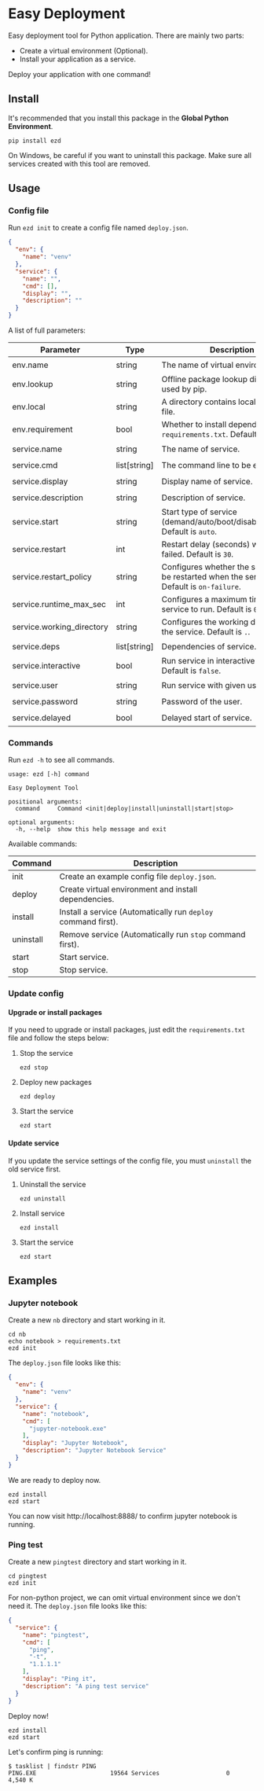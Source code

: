 # Easy Deployment

Easy deployment tool for Python application. There are mainly two parts:

- Create a virtual environment (Optional).
- Install your application as a service.

Deploy your application with one command!

## Install

It's recommended that you install this package in the **Global Python Environment**.

```
pip install ezd
```

On Windows, be careful if you want to uninstall this package. Make sure all services created with this tool are removed.

## Usage

### Config file

Run `ezd init` to create a config file named `deploy.json`.

```json
{
  "env": {
    "name": "venv"
  },
  "service": {
    "name": "",
    "cmd": [],
    "display": "",
    "description": ""
  }
}
```

A list of full parameters:

| Parameter                 | Type         | Description                                                                                        | Windows            | Linux              |
|---------------------------|--------------|----------------------------------------------------------------------------------------------------|--------------------|--------------------|
| env.name                  | string       | The name of virtual environment.                                                                   | :heavy_check_mark: | :heavy_check_mark: |
| env.lookup                | string       | Offline package lookup directory used by pip.                                                      | :heavy_check_mark: | :heavy_check_mark: |
| env.local                 | string       | A directory contains local package file.                                                           | :heavy_check_mark: | :heavy_check_mark: |
| env.requirement           | bool         | Whether to install dependencies in `requirements.txt`. Default is `true`.                          | :heavy_check_mark: | :heavy_check_mark: |
| service.name              | string       | The name of service.                                                                               | :heavy_check_mark: | :heavy_check_mark: |
| service.cmd               | list[string] | The command line to be executed.                                                                   | :heavy_check_mark: | :heavy_check_mark: |
| service.display           | string       | Display name of service.                                                                           | :heavy_check_mark: | :x:                |
| service.description       | string       | Description of service.                                                                            | :heavy_check_mark: | :heavy_check_mark: |
| service.start             | string       | Start type of service (demand/auto/boot/disabled/system). Default is `auto`.                       | :heavy_check_mark: | :heavy_check_mark: |
| service.restart           | int          | Restart delay (seconds) when service failed. Default is `30`.                                      | :heavy_check_mark: | :heavy_check_mark: |
| service.restart_policy    | string       | Configures whether the service shall be restarted when the service exits. Default is `on-failure`. | :x:                | :heavy_check_mark: |
| service.runtime_max_sec   | int          | Configures a maximum time for the service to run. Default is `0`.                                  | :x:                | :heavy_check_mark: |
| service.working_directory | string       | Configures the working directory of the service. Default is `.`.                                   | :heavy_check_mark: | :heavy_check_mark: |
| service.deps              | list[string] | Dependencies of service.                                                                           | :heavy_check_mark: | :heavy_check_mark: |
| service.interactive       | bool         | Run service in interactive mode. Default is `false`.                                               | :heavy_check_mark: | :x:                |
| service.user              | string       | Run service with given user.                                                                       | :heavy_check_mark: | :heavy_check_mark: |
| service.password          | string       | Password of the user.                                                                              | :heavy_check_mark: | :x:                |
| service.delayed           | bool         | Delayed start of service.                                                                          | :heavy_check_mark: | :x:                |

### Commands

Run `ezd -h` to see all commands.

```
usage: ezd [-h] command

Easy Deployment Tool

positional arguments:
  command     Command <init|deploy|install|uninstall|start|stop>

optional arguments:
  -h, --help  show this help message and exit
```

Available commands:

| Command   | Description                                                   |
|-----------|---------------------------------------------------------------|
| init      | Create an example config file `deploy.json`.                  |
| deploy    | Create virtual environment and install dependencies.          |
| install   | Install a service (Automatically run `deploy` command first). |
| uninstall | Remove service (Automatically run `stop` command first).      |
| start     | Start service.                                                |
| stop      | Stop service.                                                 |

### Update config

#### Upgrade or install packages

If you need to upgrade or install packages, just edit the `requirements.txt` file and follow the steps below:

1. Stop the service

    ```shell
    ezd stop
    ```

2. Deploy new packages

    ```shell
    ezd deploy
    ```

3. Start the service

    ```shell
    ezd start
    ```

#### Update service

If you update the service settings of the config file, you must `uninstall` the old service first.

1. Uninstall the service

    ```shell
    ezd uninstall
    ```

2. Install service

    ```shell
    ezd install
    ```

3. Start the service

    ```shell
    ezd start
    ```

## Examples

### Jupyter notebook

Create a new `nb` directory and start working in it.

```shell
cd nb
echo notebook > requirements.txt
ezd init
```

The `deploy.json` file looks like this:

```json
{
  "env": {
    "name": "venv"
  },
  "service": {
    "name": "notebook",
    "cmd": [
      "jupyter-notebook.exe"
    ],
    "display": "Jupyter Notebook",
    "description": "Jupyter Notebook Service"
  }
}
```

We are ready to deploy now.

```shell
ezd install
ezd start
```

You can now visit http://localhost:8888/ to confirm jupyter notebook is running.

### Ping test

Create a new `pingtest` directory and start working in it.

```shell
cd pingtest
ezd init
```

For non-python project, we can omit virtual environment since we don't need it. The `deploy.json` file looks like this:

```json
{
  "service": {
    "name": "pingtest",
    "cmd": [
      "ping",
      "-t",
      "1.1.1.1"
    ],
    "display": "Ping it",
    "description": "A ping test service"
  }
}
```

Deploy now!

```shell
ezd install
ezd start
```

Let's confirm ping is running:

```shell
$ tasklist | findstr PING
PING.EXE                     19564 Services                   0      4,540 K
```
